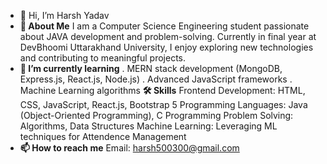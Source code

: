 - 👋 Hi, I’m Harsh Yadav
- **🚀 About Me**
  I am a Computer Science Engineering student passionate about JAVA development and problem-solving. Currently in final year at DevBhoomi Uttarakhand University, I enjoy exploring new technologies and contributing to meaningful projects.
- **🌱 I’m currently learning**
  . MERN stack development (MongoDB, Express.js, React.js, Node.js)
  . Advanced JavaScript frameworks
  . Machine Learning algorithms
**🛠 Skills**
  Frontend Development: HTML, CSS, JavaScript, React.js, Bootstrap 5
  Programming Languages: Java (Object-Oriented Programming), C Programming
  Problem Solving: Algorithms, Data Structures
  Machine Learning: Leveraging ML techniques for Attendence Management
- **📫 How to reach me**
  Email: harsh500300@gmail.com

<!---
Harsh500300/Harsh500300 is a ✨ special ✨ repository because its `README.md` (this file) appears on your GitHub profile.
You can click the Preview link to take a look at your changes.
--->
